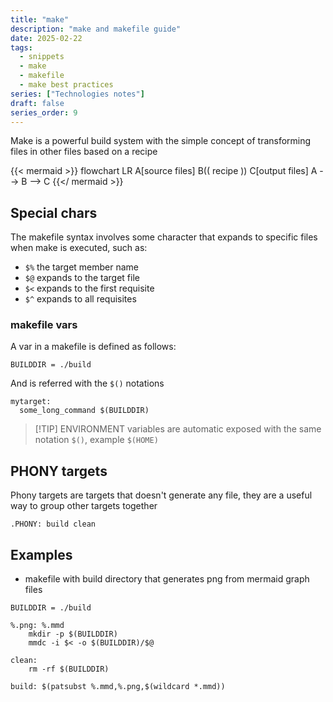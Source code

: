 ```yaml
---
title: "make"
description: "make and makefile guide"
date: 2025-02-22
tags:
  - snippets
  - make
  - makefile
  - make best practices
series: ["Technologies notes"]
draft: false
series_order: 9
---
```


Make is a powerful build system with the simple concept of transforming files in other files based on a recipe

{{< mermaid >}}
flowchart LR
A[source files]
B(( recipe ))
C[output files]
A --> B --> C
{{</ mermaid >}}

## Special chars

The makefile syntax involves some character that expands to specific files when make is executed, such as:

- `$%` the target member name
- `$@` expands to the target file
- `$<` expands to the first requisite
- `$^` expands to all requisites

### makefile vars

A var in a makefile is defined as follows:

```make
BUILDDIR = ./build
```

And is referred with the `$()` notations

```make
mytarget:
  some_long_command $(BUILDDIR)
```

>[!TIP] ENVIRONMENT variables are automatic exposed with the same notation `$()`, example `$(HOME)`

## PHONY targets

Phony targets are targets that doesn't generate any file, they are a useful way to group other targets together

```make
.PHONY: build clean
```

## Examples

- makefile with build directory that generates png from mermaid graph files

```make
BUILDDIR = ./build

%.png: %.mmd
	mkdir -p $(BUILDDIR)
	mmdc -i $< -o $(BUILDDIR)/$@

clean:
	rm -rf $(BUILDDIR)

build: $(patsubst %.mmd,%.png,$(wildcard *.mmd))
```
